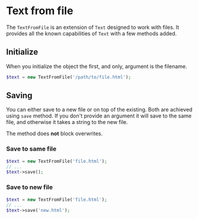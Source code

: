 # Text from file

The `TextFromFile` is an extension of `Text` designed to work with files. It provides all the known capabilities of `Text` with a few methods added.

## Initialize
When you initialize the object the first, and only, argument is the filename.

```php
$text = new TextFromFile('/path/to/file.html');
```

## Saving
You can either save to a new file or on top of the existing. Both are achieved using `save` method. If you don't provide an argument it will save to the same file, and otherwise it takes a string to the new file.

The method does **not** block overwrites.

### Save to same file
```php
$text = new TextFromFile('file.html');
// ...
$text->save();
```

### Save to new file
```php
$text = new TextFromFile('file.html');
// ...
$text->save('new.html');
```